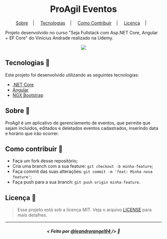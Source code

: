 <h1 align="center">ProAgil Eventos</h1>


<p align="center">
<a href="#sobre-memo">Sobre</a>&nbsp;&nbsp;&nbsp; | &nbsp;&nbsp;&nbsp;
<a href="#tecnologias-rocket">Tecnologias</a>&nbsp;&nbsp;&nbsp; | &nbsp;&nbsp;&nbsp;
<a href="#como-contribuir-">Como Contribuir</a>&nbsp;&nbsp;&nbsp; | &nbsp;&nbsp;&nbsp;
<a href="#licença-scroll">Licença</a>&nbsp;&nbsp;&nbsp; | &nbsp;&nbsp;&nbsp;
</p>


Projeto desenvolvido no curso "Seja Fullstack com Asp.NET Core, Angular + EF Core" do Vinicius Andrade realizado na Udemy.

<p align="center">
<img src="https://user-images.githubusercontent.com/39461509/120944076-fccea900-c708-11eb-8db1-0a1d791997fb.png">
</p>

## Tecnologias :rocket:

Este projeto foi desenvolvido utilizando as seguintes tecnologias:

- [.NET Core](https://docs.microsoft.com/pt-br/aspnet/core/?view=aspnetcore-5.0)
- [Angular](https://angular.io/)
- [NGX Bootstrap](https://valor-software.com/ngx-bootstrap/)

## Sobre :memo:

ProAgil é um aplicativo de gerenciamento de eventos, que permite que sejam incluidos, editados e deletados eventos cadastrados, inserindo data e horário que irão ocorrer.

## Como contribuir 🤔

- Faça um fork desse repositório;
- Cria uma branch com a sua feature: `git checkout -b minha-feature`;
- Faça commit das suas alterações: `git commit -m 'feat: Minha nova feature'`;
- Faça push para a sua branch: `git push origin minha-feature`.

## Licença :scroll:

> Esse projeto está sob a licença MIT. Veja o arquivo [LICENSE](LICENSE) para mais detalhes.

---

##### <p align="center"> <strong> < Feito por <a href="http://github.com/leandrorangel94"> @leandrorangel94  </a> /> </strong>  :wave: